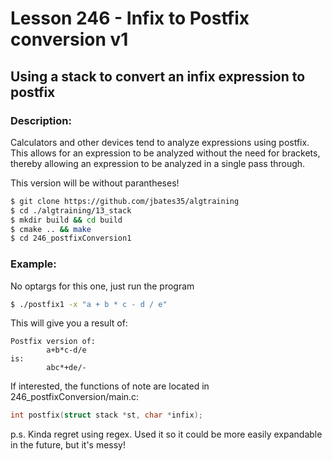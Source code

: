 # Lesson 246 - Infix to Postfix conversion v1
## Using a stack to convert an infix expression to postfix
### Description:
Calculators and other devices tend to analyze expressions using postfix. This allows for an expression to be analyzed without the need for brackets, thereby allowing an expression to be analyzed in a single pass through. 

This version will be without parantheses!
```bash
$ git clone https://github.com/jbates35/algtraining
$ cd ./algtraining/13_stack
$ mkdir build && cd build
$ cmake .. && make
$ cd 246_postfixConversion1
```
### Example:
No optargs for this one, just run the program
```bash
$ ./postfix1 -x "a + b * c - d / e"
```
This will give you a result of:
```
Postfix version of:
        a+b*c-d/e
is:
        abc*+de/-
```

If interested, the functions of note are located in 246_postfixConversion/main.c:
```c
int postfix(struct stack *st, char *infix);
```

p.s. Kinda regret using regex. Used it so it could be more easily expandable in the future, but it's messy!